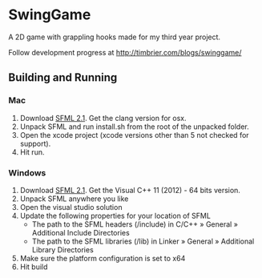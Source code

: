 SwingGame
=========

A 2D game with grappling hooks made for my third year project.

Follow development progress at http://timbrier.com/blogs/swinggame/


## Building and Running
### Mac
1. Download [SFML 2.1](http://sfml-dev.org/download/sfml/2.1/). Get the clang version for osx.
2. Unpack SFML and run install.sh from the root of the unpacked folder.
3. Open the xcode project (xcode versions other than 5 not checked for support).
4. Hit run.
### Windows
1. Download [SFML 2.1](http://sfml-dev.org/download/sfml/2.1/). Get the Visual C++ 11 (2012) - 64 bits version.
2. Unpack SFML anywhere you like
3. Open the visual studio solution
4. Update the following properties for your location of SFML
	- The path to the SFML headers (<sfml-install-path>/include) in C/C++ » General » Additional Include Directories
	- The path to the SFML libraries (<sfml-install-path>/lib) in Linker » General » Additional Library Directories
5. Make sure the platform configuration is set to x64
6. Hit build
